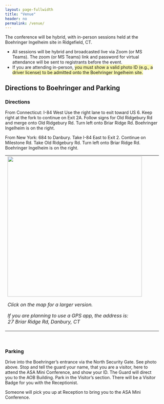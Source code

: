 ```yaml
---
layout: page-fullwidth
title: "Venue"
header: no
permalink: /venue/
---
```


The conference will be hybrid, with in-person sessions held at the Boehringer Ingelheim
site in Ridgefield, CT.

<ul>
<li>All sessions will be hybrid and broadcasted live via Zoom (or MS Teams). The zoom
(or MS Teams) link and password for virtual attendance will be sent to registrants
before the event.</li>
<li>If you are attending in-person, <span style="background-color:#F8F7B1;">you must show a valid photo ID (e.g., a driver license) to be admitted onto the Boehringer Ingelheim site.</span></li>
</ul>

<!--

The conference will be hybrid, with in-person sessions held in [Pfizer Research Site](https://www.pfizer.com/groton-connecticut) in Groton CT.

<ul>
<li>All sessions will be broadcast live via Zoom. The zoom link and password for virtual attendance will be sent to registrants before the event.</li>
<li>If you are attending in-person, <span style="background-color:#F8F7B1;">you must show a valid photo ID (e.g., a driver license) to be admitted onto the Pfizer site.</span></li>
</ul>

<br>

-->

## Directions to Boehringer and Parking

### Directions


From Connecticut: I-84 West Use the right lane to exit toward US 6. Keep right at the
fork to continue on Exit 2A. Follow signs for Old Ridgebury Rd and merge onto Old
Ridgebury Rd. Turn left onto Briar Ridge Rd. Boehringer Ingelheim is on the right.


From New York: 684 to Danbury. Take I-84 East to Exit 2. Continue on Milestone Rd.
Take Old Ridgebury Rd. Turn left onto Briar Ridge Rd. Boehringer Ingelheim is on the
right.

<table>
<tr>
<td width="55%" style="vertical-align: top;" halign="center">
<a href="https://asa-ct.github.io/miniconf2024/docs/BIpark.png" target="_blank" style="text-decoration:none;">
<img src="https://asa-ct.github.io/miniconf2024/docs/BIpark.png"  width=440 height=460><p><i>Click on the map for a larger version.</i></p>
</a>
<p><i>If you are planning to use a GPS app, the address is:<br>27 Briar Ridge Rd, Danbury, CT</i></p>
</tr>
</table>
<br>

<!--

Pfizer is off of Exit 87 on Interstate 95 in Groton CT, just under 3 miles from there.  (Note that if you are heading southbound, Exit 87 is a <i>left-lane</i> exit.  Northbound, it is a right-lane exit.)

Exit 87 is Connecticut Route 349.  Follow Route 349 through Groton to Pfizer.  See the map below: Route 349 starts as Clarence B Sharp Hwy, then at the second traffic light turns right onto Rainville Ave, and afterwards turns left onto Eastern Point Road at the second traffic light.  

After the left turn onto Eastern Point Road, the next traffic light will be Pfizer.  The entrance to Pfizer will be directly in front of you. 

<table>
<tr>
<td width="55%" style="vertical-align: top;" halign="center">
<a href="https://asa-ct.github.io/miniconf2023/docs/1)-pinkmap.PNG" target="_blank" style="text-decoration:none;">
<img src="https://asa-ct.github.io/miniconf2023/docs/1)-pinkmap.PNG"  width=440 height=460><p><i>Click on the map for a larger version.</i></p>
</a>
</td>
<td  style="vertical-align: top;" halign="center">
<img src="https://asa-ct.github.io/miniconf2023/docs/2)-NorthGate.PNG" width=300 height=200>
<p><i>If you are planning to use a GPS app, the address is:<br>445 Eastern Point RD Groton.</i> 8WPF+Q9</p>  
<p><i>If you use a GPS app, please check its directions against these directions before starting, because sometimes GPS will misdirect people when trying to get them to Pfizer's Groton site.</i></p>
</td>
</tr>
</table>
<br>

-->

### Parking


Drive into the Boehringer’s entrance via the North Security Gate. See photo above. Stop
and tell the guard your name, that you are a visitor, here to attend the ASA Mini
Conference, and show your ID. The Guard will direct you to the AOB Building. Park in the
Visitor’s section. There will be a Visitor Badge for you with the Receptionist.


Someone will pick you up at Reception to bring you to the ASA Mini Conference.

<!--
Drive onto the Pfizer entrance road, getting in the right lane; see photo above.  The Pfizer security guard in the right-lane booth ("North Gate 1") will have a Visitor Badge for you.  Stop and tell the guard your name, that you are a visitor, here to attend the ASA Mini Conference, and show your ID.  

(Note that if you arrive after 9:30am and there is a traffic cone in front of the right-lane booth indicating it’s closed, please use the left-lane booth.)

The guard will direct you to the parking garage, about 800 feet ahead, on your right.  Park on the top floor.  Look for signs that direct you to the elevator or stairs down to the second floor of the garage to a door where a Pfizer colleague will meet you, to walk you to the auditorium.

<img src="https://asa-ct.github.io/miniconf2023/docs/3)-garage.PNG"  width=500 height=300>
-->
